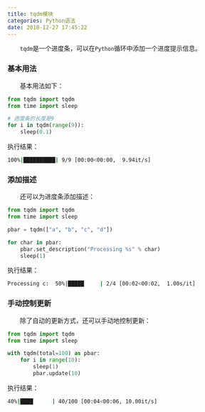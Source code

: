 ```yaml
---
title: tqdm模块
categories: Python语法
date: 2018-12-27 17:45:22
---
```

&emsp;&emsp;`tqdm`是一个进度条，可以在`Python`循环中添加一个进度提示信息。<!--more-->

### 基本用法

&emsp;&emsp;基本用法如下：

``` python
from tqdm import tqdm
from time import sleep

# 进度条的长度是9
for i in tqdm(range(9)):
    sleep(0.1)
```

执行结果：

``` bash
100%|██████████| 9/9 [00:00<00:00,  9.94it/s]
```

### 添加描述

&emsp;&emsp;还可以为进度条添加描述：

``` python
from tqdm import tqdm
from time import sleep

pbar = tqdm(["a", "b", "c", "d"])

for char in pbar:
    pbar.set_description("Processing %s" % char)
    sleep(1)
```

执行结果：

``` bash
Processing c:  50%|█████     | 2/4 [00:02<00:02,  1.00s/it]
```

### 手动控制更新

&emsp;&emsp;除了自动的更新方式，还可以手动地控制更新：

``` python
from tqdm import tqdm
from time import sleep

with tqdm(total=100) as pbar:
    for i in range(10):
        sleep(1)
        pbar.update(10)
```

执行结果：

``` bash
40%|████      | 40/100 [00:04<00:06, 10.00it/s]
```